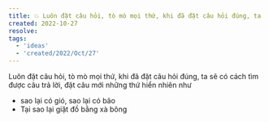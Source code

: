 ```yaml
---
title: 💥 Luôn đặt câu hỏi, tò mò mọi thứ, khi đã đặt câu hỏi đúng, ta sẽ có cách tìm được câu trả lời
created: 2022-10-27
resolve: 
tags:
  - 'ideas'
  - 'created/2022/Oct/27'
---
```


Luôn đặt câu hỏi, tò mò mọi thứ, khi đã đặt câu hỏi đúng, ta sẽ có cách tìm được câu trả lời, đặt câu mới những thứ hiển nhiên như 
- sao lại có gió, sao lại có bão
- Tại sao lại giặt đồ bằng xà bông
